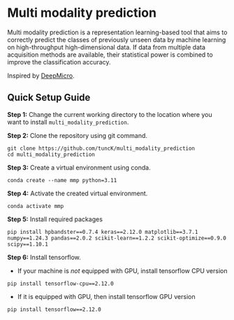 # Multi modality prediction
Multi modality prediction is a representation learning-based tool that aims to correctly predict the classes of previously unseen data by machine learning on high-throughput high-dimensional data. If data from multiple data acquisition methods are available, their statistical power is combined to improve the classification accuracy.

Inspired by [DeepMicro](https://www.nature.com/articles/s41598-020-63159-5).


## Quick Setup Guide

**Step 1:** Change the current working directory to the location where you want to install `multi_modality_prediction`.

**Step 2:** Clone the repository using git command.
```
git clone https://github.com/tuncK/multi_modality_prediction
cd multi_modality_prediction
```

**Step 3:** Create a virtual environment using conda.
```
conda create --name mmp python=3.11
```

**Step 4:** Activate the created virtual environment.
```
conda activate mmp
```

**Step 5:** Install required packages
```
pip install hpbandster==0.7.4 keras==2.12.0 matplotlib==3.7.1 numpy==1.24.3 pandas==2.0.2 scikit-learn==1.2.2 scikit-optimize==0.9.0 scipy==1.10.1
```

**Step 6:** Install tensorflow.
* If your machine is *not* equipped with GPU, install tensorflow CPU version
```
pip install tensorflow-cpu==2.12.0
```
* If it is equipped with GPU, then install tensorflow GPU version
```
pip install tensorflow==2.12.0
```

